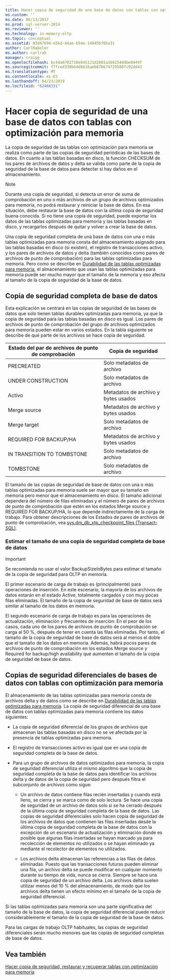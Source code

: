 ```yaml
---
title: Hacer copia de seguridad de una base de datos con tablas con optimización para memoria | Microsoft Docs
ms.custom: ''
ms.date: 06/13/2017
ms.prod: sql-server-2014
ms.reviewer: ''
ms.technology: in-memory-oltp
ms.topic: conceptual
ms.assetid: 83d47694-e56d-4dae-b54e-14945bf8ba31
author: CarlRabeler
ms.author: carlrab
manager: craigg
ms.openlocfilehash: bc4da6702716e845121d2081a166254d4be9449f
ms.sourcegitcommit: f7fced330b64d6616aeb8766747295807c92dd41
ms.translationtype: MT
ms.contentlocale: es-ES
ms.lasthandoff: 04/23/2019
ms.locfileid: "62468331"
---
```

# <a name="backing-up-a-database-with-memory-optimized-tables"></a>Hacer copia de seguridad de una base de datos con tablas con optimización para memoria
  La copia de seguridad de las tablas con optimización para memoria se realiza como parte de las copias de seguridad periódicas de las bases de datos. En cuanto a las tablas basadas en disco, la función CHECKSUM de los pares de archivos de datos y delta se valida como parte de la copia de seguridad de la base de datos para detectar si hay daños en el almacenamiento.  
  
> [!NOTE]  
>  Durante una copia de seguridad, si detecta un error de suma de comprobación en uno o más archivos de un grupo de archivos optimizados para memoria, no podrá restaurar y reiniciar la base de datos. En esa situación, debe restaurar la base de datos con la última copia de seguridad buena conocida. Si no tiene una copia de seguridad, puede exportar los datos de las tablas optimizadas para memoria y las tablas basadas en disco, y recargarlos después de quitar y volver a crear la base de datos.  
  
 Una copia de seguridad completa de una base de datos con una o más tablas optimizadas para memoria consta del almacenamiento asignado para las tablas basadas en disco (si existen), el registro de transacciones activo, y los pares de archivos de datos y delta (también conocidos como pares de archivos de punto de comprobación) para las tablas optimizadas para memoria. Pero como se describe en [Durabilidad de las tablas optimizadas para memoria](memory-optimized-tables.md), el almacenamiento que usan las tablas optimizadas para memoria puede ser mucho mayor que el tamaño de la memoria y eso afecta al tamaño de la copia de seguridad de la base de datos.  
  
## <a name="full-database-backup"></a>Copia de seguridad completa de base de datos  
 Esta explicación se centrará en las copias de seguridad de las bases de datos que solo tienen tablas durables optimizadas para memoria, ya que la copia de seguridad para las tablas basadas en disco es igual. Los pares de archivos de punto de comprobación del grupo de archivos optimizados para memoria pueden estar en varios estados. En la tabla siguiente se describe de qué parte de los archivos se hace copia de seguridad.  
  
|Estado del par de archivos de punto de comprobación|Copia de seguridad|  
|--------------------------------|------------|  
|PRECREATED|Solo metadatos de archivo|  
|UNDER CONSTRUCTION|Solo metadatos de archivo|  
|Activo|Metadatos de archivo y bytes usados|  
|Merge source|Metadatos de archivo y bytes usados|  
|Merge target|Solo metadatos de archivo|  
|REQUIRED FOR BACKUP/HA|Metadatos de archivo y bytes usados|  
|IN TRANSITION TO TOMBSTONE|Solo metadatos de archivo|  
|TOMBSTONE|Solo metadatos de archivo|  
  
 El tamaño de las copias de seguridad de base de datos con una o más tablas optimizadas para memoria suele ser mayor que su tamaño en memoria pero menor que el almacenamiento en disco. El tamaño adicional dependerá del número de filas eliminadas y el número de pares de archivos de punto de comprobación que estén en los estados Merge source y REQUIRED FOR BACKUP/HA, lo que depende indirectamente de la carga de trabajo. Para obtener descripciones de los Estados de pares de archivos de punto de comprobación, vea [sys.dm_db_xtp_checkpoint_files &#40;Transact-SQL&#41;](/sql/relational-databases/system-dynamic-management-views/sys-dm-db-xtp-checkpoint-files-transact-sql).  
  
### <a name="estimating-size-of-full-database-backup"></a>Estimar el tamaño de una copia de seguridad completa de base de datos  
  
> [!IMPORTANT]  
>  Se recomienda no usar el valor BackupSizeInBytes para estimar el tamaño de la copia de seguridad para OLTP en memoria.  
  
 El primer escenario de carga de trabajo es (principalmente) para operaciones de inserción. En este escenario, la mayoría de los archivos de datos estarán en el estado Active, totalmente cargados y con muy pocas filas eliminadas. El tamaño de la copia de seguridad de base de datos será similar al tamaño de los datos en memoria.  
  
 El segundo escenario de carga de trabajo es para las operaciones de actualización, eliminación y frecuentes de inserción: En el peor de los casos, cada uno de los pares de archivos de punto de comprobación se carga al 50 %, después de tener en cuenta las filas eliminadas. Por tanto, el tamaño de la copia de seguridad de base de datos será al menos el doble que el tamaño de los datos en memoria. Además, habrá pocos pares de archivos de punto de comprobación en los estados Merge source y Required for backup/high availability que aumenten el tamaño de la copia de seguridad de base de datos.  
  
## <a name="differential-backups-of-databases-with-memory-optimized-tables"></a>Copias de seguridad diferenciales de bases de datos con tablas con optimización para memoria  
 El almacenamiento de las tablas optimizadas para memoria consta de archivos delta y de datos como se describe en [Durabilidad de las tablas optimizadas para memoria](memory-optimized-tables.md). La copia de seguridad diferencial de una base de datos con tablas optimizadas para memoria contiene los datos siguientes:  
  
-   La copia de seguridad diferencial de los grupos de archivos que almacenan las tablas basadas en disco no se ve afectada por la presencia de tablas optimizadas para memoria.  
  
-   El registro de transacciones activo es igual que en una copia de seguridad completa de la base de datos.  
  
-   Para un grupo de archivos de datos optimizados para memoria, la copia de seguridad diferencial utiliza el mismo algoritmo que la copia de seguridad completa de la base de datos para identificar los archivos delta y de datos de la copia de seguridad pero después filtra el subconjunto de archivos como sigue:  
  
    -   Un archivo de datos contiene filas recién insertadas y cuando está lleno, se cierra y se marca como de solo lectura. Se hace una copia de seguridad de un archivo de datos solo si se ha cerrado después de la última copia de seguridad completa de la base de datos. Las copias de seguridad diferenciales solo hacen copia de seguridad de los archivos de datos que contienen las filas insertadas desde la última copia de seguridad completa de la base de datos con la excepción de un escenario de actualización y eliminación donde es posible que algunas filas insertadas se hayan marcado ya para recolección de elementos no utilizados o se hayan eliminado ya mediante el recolector de elementos no utilizados.  
  
    -   Los archivos delta almacenan las referencias a las filas de datos eliminadas. Puesto que las transacciones futuras pueden eliminar una fila, un archivo delta se puede modificar en cualquier momento durante su tiempo de vida, nunca se cierra. Siempre se hace una copia de seguridad de un archivo delta. Los archivos delta suelen utilizar menos del 10 % del almacenamiento, de modo que los archivos delta tienen un efecto mínimo en el tamaño de la copia de seguridad diferencial.  
  
 Si las tablas optimizadas para memoria son una parte significativa del tamaño de la base de datos, la copia de seguridad diferencial puede reducir considerablemente el tamaño de la copia de seguridad de la base de datos.  
  
 Para las cargas de trabajo OLTP habituales, las copias de seguridad diferenciales serán mucho menores que las copias de seguridad completas de base de datos.  
  
## <a name="see-also"></a>Vea también  
 [Hacer copia de seguridad, restaurar y recuperar tablas con optimización para memoria](restore-and-recovery-of-memory-optimized-tables.md)  
  
  

